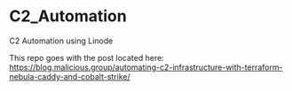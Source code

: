 # C2_Automation
C2 Automation using Linode

This repo goes with the post located here: 
https://blog.malicious.group/automating-c2-infrastructure-with-terraform-nebula-caddy-and-cobalt-strike/

